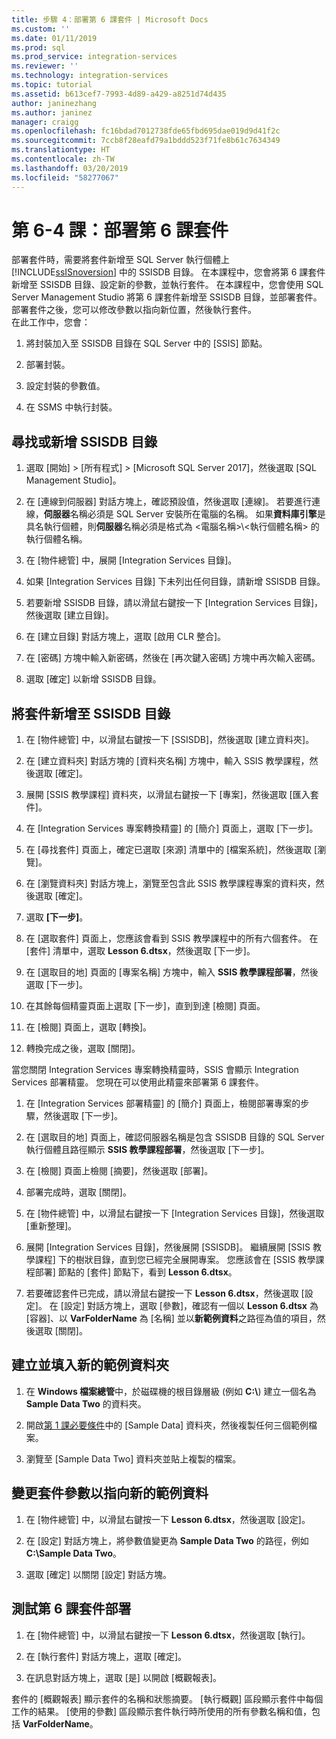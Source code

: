 ```yaml
---
title: 步驟 4：部署第 6 課套件 | Microsoft Docs
ms.custom: ''
ms.date: 01/11/2019
ms.prod: sql
ms.prod_service: integration-services
ms.reviewer: ''
ms.technology: integration-services
ms.topic: tutorial
ms.assetid: b613cef7-7993-4d89-a429-a8251d74d435
author: janinezhang
ms.author: janinez
manager: craigg
ms.openlocfilehash: fc16bdad7012738fde65fbd695dae019d9d41f2c
ms.sourcegitcommit: 7ccb8f28eafd79a1bddd523f71fe8b61c7634349
ms.translationtype: HT
ms.contentlocale: zh-TW
ms.lasthandoff: 03/20/2019
ms.locfileid: "58277067"
---
```

# <a name="lesson-6-4-deploy-the-lesson-6-package"></a>第 6-4 課：部署第 6 課套件

部署套件時，需要將套件新增至 SQL Server 執行個體上 [!INCLUDE[ssISnoversion](../includes/ssisnoversion-md.md)] 中的 SSISDB 目錄。 在本課程中，您會將第 6 課套件新增至 SSISDB 目錄、設定新的參數，並執行套件。 在本課程中，您會使用 SQL Server Management Studio 將第 6 課套件新增至 SSISDB 目錄，並部署套件。 部署套件之後，您可以修改參數以指向新位置，然後執行套件。   
在此工作中，您會：  

1. 將封裝加入至 SSISDB 目錄在 SQL Server 中的 [SSIS] 節點。  
  
2. 部署封裝。  
  
3. 設定封裝的參數值。  

4. 在 SSMS 中執行封裝。  
  
## <a name="locate-or-add-the-ssisdb-catalog"></a>尋找或新增 SSISDB 目錄  
  
1.  選取 [開始] > [所有程式] > [Microsoft SQL Server 2017]，然後選取 [SQL Management Studio]。  
  
2.  在 [連線到伺服器] 對話方塊上，確認預設值，然後選取 [連線]。 若要進行連線，**伺服器**名稱必須是 SQL Server 安裝所在電腦的名稱。 如果**資料庫引擎**是具名執行個體，則**伺服器**名稱必須是格式為 \<電腦名稱>\\\<執行個體名稱> 的執行個體名稱。 
  
3.  在 [物件總管] 中，展開 [Integration Services 目錄]。  
  
4.  如果 [Integration Services 目錄] 下未列出任何目錄，請新增 SSISDB 目錄。  
  
5.  若要新增 SSISDB 目錄，請以滑鼠右鍵按一下 [Integration Services 目錄]，然後選取 [建立目錄]。  
  
6.  在 [建立目錄] 對話方塊上，選取 [啟用 CLR 整合]。  
  
7.  在 [密碼] 方塊中輸入新密碼，然後在 [再次鍵入密碼] 方塊中再次輸入密碼。 
  
8.  選取 [確定] 以新增 SSISDB 目錄。  
  
## <a name="add-the-package-to-the-ssisdb-catalog"></a>將套件新增至 SSISDB 目錄  
  
1.  在 [物件總管] 中，以滑鼠右鍵按一下 [SSISDB]，然後選取 [建立資料夾]。  
  
2.  在 [建立資料夾] 對話方塊的 [資料夾名稱] 方塊中，輸入 SSIS 教學課程，然後選取 [確定]。  
  
3.  展開 [SSIS 教學課程] 資料夾，以滑鼠右鍵按一下 [專案]，然後選取 [匯入套件]。  
  
4.  在 [Integration Services 專案轉換精靈] 的 [簡介] 頁面上，選取 [下一步]。  
  
5.  在 [尋找套件] 頁面上，確定已選取 [來源] 清單中的 [檔案系統]，然後選取 [瀏覽]。  
  
6.  在 [瀏覽資料夾] 對話方塊上，瀏覽至包含此 SSIS 教學課程專案的資料夾，然後選取 [確定]。  
  
7.  選取 **[下一步]**。  
  
8.  在 [選取套件] 頁面上，您應該會看到 SSIS 教學課程中的所有六個套件。 在 [套件] 清單中，選取 **Lesson 6.dtsx**，然後選取 [下一步]。  
  
9. 在 [選取目的地] 頁面的 [專案名稱] 方塊中，輸入 **SSIS 教學課程部署**，然後選取 [下一步]。

10. 在其餘每個精靈頁面上選取 [下一步]，直到到達 [檢閱] 頁面。  
  
11. 在 [檢閱] 頁面上，選取 [轉換]。  
  
12. 轉換完成之後，選取 [關閉]。  
  
當您關閉 Integration Services 專案轉換精靈時，SSIS 會顯示 Integration Services 部署精靈。 您現在可以使用此精靈來部署第 6 課套件。  
  
1.  在 [Integration Services 部署精靈] 的 [簡介] 頁面上，檢閱部署專案的步驟，然後選取 [下一步]。  
  
2.  在 [選取目的地] 頁面上，確認伺服器名稱是包含 SSISDB 目錄的 SQL Server 執行個體且路徑顯示 **SSIS 教學課程部署**，然後選取 [下一步]。  
  
3.  在 [檢閱] 頁面上檢閱 [摘要]，然後選取 [部署]。  
  
4.  部署完成時，選取 [關閉]。  
  
5.  在 [物件總管] 中，以滑鼠右鍵按一下 [Integration Services 目錄]，然後選取 [重新整理]。  
  
6.  展開 [Integration Services 目錄]，然後展開 [SSISDB]。 繼續展開 [SSIS 教學課程] 下的樹狀目錄，直到您已經完全展開專案。 您應該會在 [SSIS 教學課程部署] 節點的 [套件] 節點下，看到 **Lesson 6.dtsx**。  
  
7.  若要確認套件已完成，請以滑鼠右鍵按一下 **Lesson 6.dtsx**，然後選取 [設定]。 在 [設定] 對話方塊上，選取 [參數]，確認有一個以 **Lesson 6.dtsx** 為 [容器]、以 **VarFolderName** 為 [名稱] 並以**新範例資料**之路徑為值的項目，然後選取 [關閉]。  
  
## <a name="create-and-populate-a-new-sample-data-folder"></a>建立並填入新的範例資料夾  
  
1.  在 **Windows 檔案總管**中，於磁碟機的根目錄層級 (例如 **C:\\**) 建立一個名為 **Sample Data Two** 的資料夾。  
  
2.  開啟[第 1 課必要條件](../integration-services/lesson-1-create-a-project-and-basic-package-with-ssis.md#prerequisites)中的 [Sample Data] 資料夾，然後複製任何三個範例檔案。  
  
3.  瀏覽至 [Sample Data Two] 資料夾並貼上複製的檔案。  
  
## <a name="change-the-package-parameter-to-point-to-the-new-sample-data"></a>變更套件參數以指向新的範例資料  
  
1.  在 [物件總管] 中，以滑鼠右鍵按一下 **Lesson 6.dtsx**，然後選取 [設定]。  
  
2.  在 [設定] 對話方塊上，將參數值變更為 **Sample Data Two** 的路徑，例如 **C:\\Sample Data Two**。  
  
3.  選取 [確定] 以關閉 [設定] 對話方塊。  
  
## <a name="test-the-lesson-6-package-deployment"></a>測試第 6 課套件部署  
  
1.  在 [物件總管] 中，以滑鼠右鍵按一下 **Lesson 6.dtsx**，然後選取 [執行]。  
  
2.  在 [執行套件] 對話方塊上，選取 [確定]。  
  
3.  在訊息對話方塊上，選取 [是] 以開啟 [概觀報表]。  
  
套件的 [概觀報表] 顯示套件的名稱和狀態摘要。 [執行概觀] 區段顯示套件中每個工作的結果。 [使用的參數] 區段顯示套件執行時所使用的所有參數名稱和值，包括 **VarFolderName**。  
  
